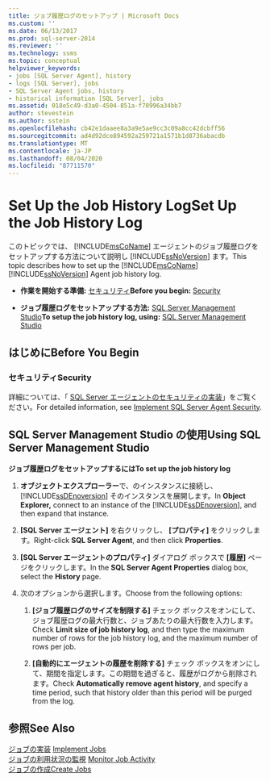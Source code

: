 ```yaml
---
title: ジョブ履歴ログのセットアップ | Microsoft Docs
ms.custom: ''
ms.date: 06/13/2017
ms.prod: sql-server-2014
ms.reviewer: ''
ms.technology: ssms
ms.topic: conceptual
helpviewer_keywords:
- jobs [SQL Server Agent], history
- logs [SQL Server], jobs
- SQL Server Agent jobs, history
- historical information [SQL Server], jobs
ms.assetid: 018e5c49-d3a0-4504-851a-f70996a34bb7
author: stevestein
ms.author: sstein
ms.openlocfilehash: cb42e1daaee8a3a9e5ae9cc3c09a8cc42dcbff56
ms.sourcegitcommit: ad4d92dce894592a259721a1571b1d8736abacdb
ms.translationtype: MT
ms.contentlocale: ja-JP
ms.lasthandoff: 08/04/2020
ms.locfileid: "87711570"
---
```

# <a name="set-up-the-job-history-log"></a><span data-ttu-id="e3f33-102">Set Up the Job History Log</span><span class="sxs-lookup"><span data-stu-id="e3f33-102">Set Up the Job History Log</span></span>
  <span data-ttu-id="e3f33-103">このトピックでは、 [!INCLUDE[msCoName](../../includes/msconame-md.md)] エージェントのジョブ履歴ログをセットアップする方法について説明し [!INCLUDE[ssNoVersion](../../includes/ssnoversion-md.md)] ます。</span><span class="sxs-lookup"><span data-stu-id="e3f33-103">This topic describes how to set up the [!INCLUDE[msCoName](../../includes/msconame-md.md)] [!INCLUDE[ssNoVersion](../../includes/ssnoversion-md.md)] Agent job history log.</span></span>  
  
-   <span data-ttu-id="e3f33-104">**作業を開始する準備:** [セキュリティ](#Security)</span><span class="sxs-lookup"><span data-stu-id="e3f33-104">**Before you begin:**  [Security](#Security)</span></span>  
  
-   <span data-ttu-id="e3f33-105">**ジョブ履歴ログをセットアップする方法:**  [SQL Server Management Studio](#SSMS)</span><span class="sxs-lookup"><span data-stu-id="e3f33-105">**To setup the job history log, using:**  [SQL Server Management Studio](#SSMS)</span></span>  
  
##  <a name="before-you-begin"></a><a name="BeforeYouBegin"></a> <span data-ttu-id="e3f33-106">はじめに</span><span class="sxs-lookup"><span data-stu-id="e3f33-106">Before You Begin</span></span>  
  
###  <a name="security"></a><a name="Security"></a> <span data-ttu-id="e3f33-107">セキュリティ</span><span class="sxs-lookup"><span data-stu-id="e3f33-107">Security</span></span>  
 <span data-ttu-id="e3f33-108">詳細については、「 [SQL Server エージェントのセキュリティの実装](implement-sql-server-agent-security.md)」をご覧ください。</span><span class="sxs-lookup"><span data-stu-id="e3f33-108">For detailed information, see [Implement SQL Server Agent Security](implement-sql-server-agent-security.md).</span></span>  
  
##  <a name="using-sql-server-management-studio"></a><a name="SSMS"></a> <span data-ttu-id="e3f33-109">SQL Server Management Studio の使用</span><span class="sxs-lookup"><span data-stu-id="e3f33-109">Using SQL Server Management Studio</span></span>  
 <span data-ttu-id="e3f33-110">**ジョブ履歴ログをセットアップするには**</span><span class="sxs-lookup"><span data-stu-id="e3f33-110">**To set up the job history log**</span></span>  
  
1.  <span data-ttu-id="e3f33-111">**オブジェクトエクスプローラー**で、のインスタンスに接続し、 [!INCLUDE[ssDEnoversion](../../includes/ssdenoversion-md.md)] そのインスタンスを展開します。</span><span class="sxs-lookup"><span data-stu-id="e3f33-111">In **Object Explorer,** connect to an instance of the [!INCLUDE[ssDEnoversion](../../includes/ssdenoversion-md.md)], and then expand that instance.</span></span>  
  
2.  <span data-ttu-id="e3f33-112">**[SQL Server エージェント]** を右クリックし、 **[プロパティ]** をクリックします。</span><span class="sxs-lookup"><span data-stu-id="e3f33-112">Right-click **SQL Server Agent**, and then click **Properties**.</span></span>  
  
3.  <span data-ttu-id="e3f33-113">**[SQL Server エージェントのプロパティ]** ダイアログ ボックスで **[履歴]** ページをクリックします。</span><span class="sxs-lookup"><span data-stu-id="e3f33-113">In the **SQL Server Agent Properties** dialog box, select the **History** page.</span></span>  
  
4.  <span data-ttu-id="e3f33-114">次のオプションから選択します。</span><span class="sxs-lookup"><span data-stu-id="e3f33-114">Choose from the following options:</span></span>  
  
    1.  <span data-ttu-id="e3f33-115">**[ジョブ履歴ログのサイズを制限する]** チェック ボックスをオンにして、ジョブ履歴ログの最大行数と、ジョブあたりの最大行数を入力します。</span><span class="sxs-lookup"><span data-stu-id="e3f33-115">Check **Limit size of job history log**, and then type the maximum number of rows for the job history log, and the maximum number of rows per job.</span></span>  
  
    2.  <span data-ttu-id="e3f33-116">**[自動的にエージェントの履歴を削除する]** チェック ボックスをオンにして、期間を指定します。この期間を過ぎると、履歴がログから削除されます。</span><span class="sxs-lookup"><span data-stu-id="e3f33-116">Check **Automatically remove agent history**, and specify a time period, such that history older than this period will be purged from the log.</span></span>  
  
## <a name="see-also"></a><span data-ttu-id="e3f33-117">参照</span><span class="sxs-lookup"><span data-stu-id="e3f33-117">See Also</span></span>  
 <span data-ttu-id="e3f33-118">[ジョブの実装](implement-jobs.md) </span><span class="sxs-lookup"><span data-stu-id="e3f33-118">[Implement Jobs](implement-jobs.md) </span></span>  
 <span data-ttu-id="e3f33-119">[ジョブの利用状況の監視](monitor-job-activity.md) </span><span class="sxs-lookup"><span data-stu-id="e3f33-119">[Monitor Job Activity](monitor-job-activity.md) </span></span>  
 [<span data-ttu-id="e3f33-120">ジョブの作成</span><span class="sxs-lookup"><span data-stu-id="e3f33-120">Create Jobs</span></span>](create-jobs.md)  
  
  
